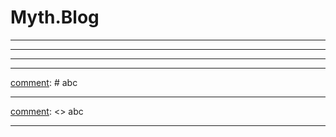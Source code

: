 # Myth.Blog

[comment]: abc  

----
[comment]: <> (abc)  

----
[comment]: # (abc)  

----

[comment]: abc

----

[comment]: # abc  

----

[comment]: <> abc

----
